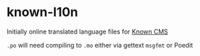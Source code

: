 # known-l10n

Initially online translated language files for [Known CMS](https://github.com/Idno/Known)

`.po` will need compiling to `.mo` either via gettext `msgfmt` or Poedit

